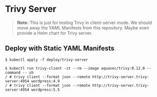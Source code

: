 # Trivy Server

> **Note:** This is just for testing Trivy in client-server mode. We should move away the YAML Manifests from this repository.
> Maybe even provide a Helm chart for Trivy server.

## Deploy with Static YAML Manifests

```
$ kubectl apply -f deploy/trivy-server
```

```
$ kubectl run trivy-client -it --rm --image aquasec/trivy:0.12.0 --command -- sh
/ # trivy client --format json --remote http://trivy-server.trivy-server:4954 wordpress:4.9
/ # trivy client --format json --remote http://trivy-server.trivy-server:4954 wordpress:5.5
```
